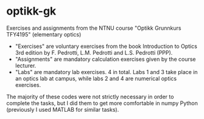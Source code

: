# optikk-gk
Exercises and assignments from the NTNU course "Optikk Grunnkurs TFY4195" (elementary optics)



* "Exercises" are voluntary exercises from the book Introduction to Optics 3rd edition by F. Pedrotti, L.M. Pedrotti and L.S. Pedrotti (PPP).
* "Assignments" are mandatory calculation exercises given by the course lecturer. 
* "Labs" are mandatory lab exercises. 4 in total. Labs 1 and 3 take place in an optics lab at campus, while labs 2 and 4 are numerical optics exercises. 




The majority of these codes were not strictly necessary in order to complete the tasks, but I did them to get more comfortable in numpy Python (previously I used MATLAB for similar tasks). 

